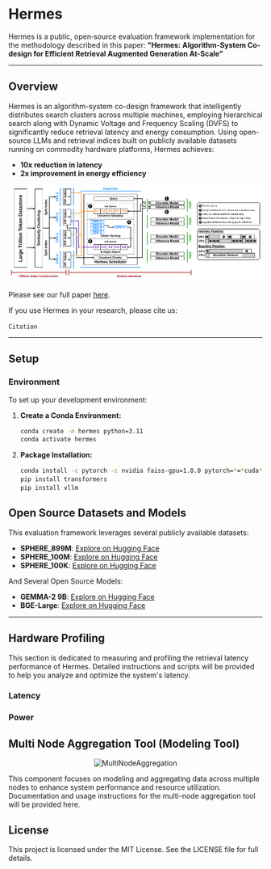 # Hermes

Hermes is a public, open‐source evaluation framework implementation for the methodology described in this paper: **"Hermes: Algorithm-System Co-design for Efficient Retrieval Augmented Generation At-Scale"**

---

## Overview

Hermes is an algorithm-system co-design framework that intelligently distributes search clusters across multiple machines, employing hierarchical search along with Dynamic Voltage and Frequency Scaling (DVFS) to significantly reduce retrieval latency and energy consumption. Using open-source LLMs and retrieval indices built on publicly available datasets running on commodity hardware platforms, Hermes achieves:

- **10x reduction in latency**
- **2x improvement in energy efficiency**

<img src="images/Hermes.png" alt="Hermes">

Please see our full paper [here](https://anonymous.com).

If you use Hermes in your research, please cite us:

```Citation```

---

## Setup

### Environment

To set up your development environment:

1. **Create a Conda Environment:**

    ```bash
    conda create -n hermes python=3.11
    conda activate hermes
    ```

2. **Package Installation:**
    ```bash
    conda install -c pytorch -c nvidia faiss-gpu=1.8.0 pytorch=*=*cuda* pytorch-cuda=11 numpy
    pip install transformers
    pip install vllm
    ```

## Open Source Datasets and Models

This evaluation framework leverages several publicly available datasets:

- **SPHERE_899M**: [Explore on Hugging Face](https://huggingface.co/datasets/mohdumar/SPHERE_899M)
- **SPHERE_100M**: [Explore on Hugging Face](https://huggingface.co/datasets/mohdumar/SPHERE_100M)
- **SPHERE_100K**: [Explore on Hugging Face](https://huggingface.co/datasets/mohdumar/SPHERE_100K)

And Several Open Source Models: 

- **GEMMA-2 9B**: [Explore on Hugging Face](https://huggingface.co/datasets/mohdumar/SPHERE_899M)
- **BGE-Large**: [Explore on Hugging Face](https://huggingface.co/datasets/mohdumar/SPHERE_899M)

---

## Hardware Profiling
This section is dedicated to measuring and profiling the retrieval latency performance of Hermes. Detailed instructions and scripts will be provided to help you analyze and optimize the system's latency.

### Latency

### Power

## Multi Node Aggregation Tool (Modeling Tool)

<div style="text-align: center;">
  <img src="images/MultiNodeAggregation.png" alt="MultiNodeAggregation">
</div>

  This component focuses on modeling and aggregating data across multiple nodes to enhance system performance and resource utilization. Documentation and usage instructions for the multi-node aggregation tool will be provided here.


## License
This project is licensed under the MIT License. See the LICENSE file for full details.